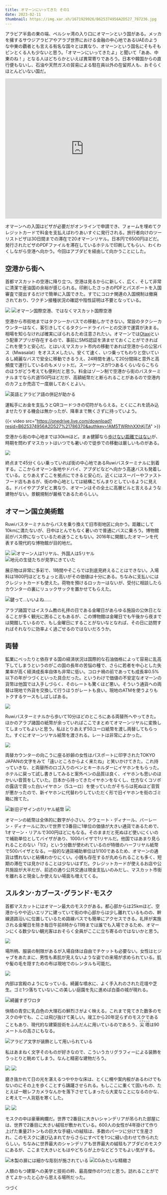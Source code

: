 ```yaml
---
title: オマーンにいってきた その1
date: 2023-02-11
thumbnail: https://img.xar.sh/1671929926/B625374956A2D527_787236.jpg
---
```


アラビア半島の東の端、ペルシャ湾の入り口にオマーンという国がある。メッカを擁するサウジアラビアやアラブ世界における金融の中心地であるUAEのような中東の覇者とも言える有名な国々とは異なり、オマーンという国名にそもそもピンとくる人も少ないと思う。「オマーンにいってきたよ」と聞いて「ああ、中東のね！」となる人はどちらかといえば異常寄りであろう。日本や韓国からの直行便もないし、石油や天然ガスの貿易による駐在員以外の在留邦人も、おそらくほとんどいない国だ。

<iframe src="https://www.google.com/maps/embed?pb=!1m18!1m12!1m3!1d7605364.776988676!2d56.152000949999994!3d21.446649999999998!2m3!1f0!2f0!3f0!3m2!1i1024!2i768!4f13.1!3m3!1m2!1s0x3dd69f66a9d59bbf%3A0x3a064c7665b1a817!2z44Kq44Oe44O844Oz!5e0!3m2!1sja!2sjp!4v1671930025947!5m2!1sja!2sjp" width="100%" height="450" style="border:0;" allowfullscreen="" loading="lazy" referrerpolicy="no-referrer-when-downgrade"></iframe>

オマーンへの入国はビザが必要だがオンラインで申請でき、フォームを埋めてクレジットカードで料金を支払えばわりあいすぐに発行される。旅行者向けのツーリストビザは30日間までの滞在で20オマーンリヤル。日本円で6500円ほどだ。発行されたビザのPDFファイルを滞在しているホテルで印刷してもらい、わくわくしながら空港へ向かう。今回はアブダビを経由して向かうことにした。

## 空港から街へ

首都マスカットの空港に降り立つ。空港は見るからに新しく、広く、そして非常に清潔で産油国の余裕が感じられる。印刷したさっきのPDFとパスポートを入国審査で提出するだけで簡単に入国できた。すでにコロナ関連の入国規制は撤廃されており、ワクチン接種状況の確認や陰性証明は不要となっている。

![](https://img.xar.sh/1671929926/B625374956A2D527_786366.jpg)
![オマーン国際空港、ではなくマスカット国際空港](https://img.xar.sh/1671929926/B625374956A2D527_786364.jpg)

空港から市街地まではタクシーかバスでの移動しかできない。常設のタクシーカウンターはなく、客引きしてくるタクシードライバーとの交渉で運賃が決まる。相場を知らなければ確実にぼられるため注意されたい。オマーンでは[Otaxi](https://otaxi.om/)という配車アプリが存在するので、事前にSMS認証を済ませておくことができればこれを使うと安心だ。とはいえマスカット市内の移動であれば空港からの公営バス（Mwasalat）をオススメしたい。安くて速く、いつ乗ってもわりと空いているし綺麗なバスで安全に移動できるうえ、24時間を通して20分間隔と意外と高頻度で運行しているのもメリットだ。スーツケースが1つあるくらいならこちらのほうがどう考えても便利だと思う。料金はゾーン制で空港から街のバスターミナルまでなら片道150円ほどだが、高額紙幣だと断られることがあるので空港内のカフェか売店で一度崩しておくとよい。

![英語とアラビア語の併記が助かる](https://img.xar.sh/1671929926/B625374956A2D527_786397.jpg)

運転手にお金を支払うとQRコードつきの切符がもらえる。とくにこれを読み込ませたりする機会は無かったが、降車まで無くさずに持っていよう。

{{< video src="https://onedrive.live.com/download?resid=B625374956A2D527%21786370&authkey=!AM5TWRhhXXhKjTA" >}}

空港から街の中心地までは30kmほど。まぁ健脚なら[歩けない距離ではない](/post/1644769315/)が、時期を問わずマスカットはいつでも暑いので徒歩での移動は厳しいものがある。

![](https://img.xar.sh/1671929926/B625374956A2D527_786385.jpg)

終点まで45分くらい乗っていれば街の中心地であるRuwiバスターミナルに到着する。ここからオマーン各地やドバイ、アブダビなどへ向かう高速バスも発着している。とりあえずここを拠点にできると安心だ。近くにはスーパーやファストフード店もあるが、街の中心地としては結構こぢんまりとしているように見える。ドバイやアブダビと異なり、オマーンはその全土に高層ビルと言えるような建物がない。景観規制が厳格であるためらしい。

## オマーン国立美術館

Ruwiバスターミナルからバスを乗り換えて旧市街地区に向かう。距離にして10kmに満たないが、日中はとんでもなく暑いので普通にバスに乗ろう。博物館前がバス停になっているため迷うこともない。2016年に開館したオマーンを代表する現代的な博物館が目的地だ。

![](https://img.xar.sh/1671929926/B625374956A2D527_786383.jpg)
![オマーン人は1リヤル、外国人は5リヤル](https://img.xar.sh/1671929926/B625374956A2D527_786377.jpg)
![地元の生徒たちが見学にきていた](https://img.xar.sh/1671929926/B625374956A2D527_786373.jpg)

展示物は非常に多彩で、1時間やそこらでは到底見終えることはできない。入場料は1800円ほどとちょっと高いがその価値は十分にある。ちなみに支払いにはクレジットカードも使えた。荷物を預けるロッカーはないが、受付に相談したらカウンターの裏にリュックサックを置かせてもらえた。

![鍵って…いいよね……](https://img.xar.sh/1671929926/B625374956A2D527_786436.jpg)

アラブ諸国ではイスラム教の礼拝の日である金曜日があらゆる施設の公休日となることが多く観光に困ることもあるが、この博物館は金曜日でも午後から夜までは開館しているので、もし金曜日にすることがないなとなれば、その日に訪問すればそれなりに効率よく過ごせるのではないだろうか。

## 両替

鉱業にべったりと依存する国の経済状況は国際的な石油価格によって容易に乱高下してしまうというのがこの国の長年の苦悩の種で、さらに若者を中心とした失業率が高く経済成長率自体も非常に低い。コロナ禍の前であっても成長率0.5%以下の年がつづくといった具合だった。というわけで価値の不安定なオマーンの貨幣は他国では入手しづらく、そのレートも驚くほど悪い。そういう通貨への両替は現地で外貨を交換して行うほうがレートも良い。現地のATMを使うよりもトクするケースもしばしばある。

![](https://img.xar.sh/1671929926/B625374956A2D527_786405.jpg)

Ruwiバスターミナルから歩いて10分ほどのところにある両替所へやってきた。ほかのアラブ諸国の紙幣が余っていればここでまとめてオマーンリヤルに変換してしまってもよいと思う。私はとりあえず50ユーロ紙幣を渡し両替してもらった。すぐにオマーンリヤル紙幣を渡される。レートは非常によかった。

![](https://img.xar.sh/1671929926/B625374956A2D527_786404.jpg)

両替カウンターの向こうに座る妙齢の女性はパスポートに印字されたTOKYO JAPANの文字をみて「遠いところからよく来たね」と笑いかけてきた。これ持っていきな、と両替所のロゴ入りのペンとキーホルダーにイヤホンをもらった。ホテルに戻って試し書きしてみると案外ペンの品質は良く、イヤホンも思いのほかいい音質をしていた。日本から持ってきたイヤホンをなくし、仕方なくコソボの露店で買った白いイヤホン（5ユーロ）を使っていたがそちらは死ぬほど音質が悪かったので、新イヤホンに代替わりしていただく形で旧イヤホンを街のゴミ箱に捨てた。

![新旧デザインの1リヤル紙幣](https://img.xar.sh/1671929926/B625374956A2D527_786836.jpg)
![](https://img.xar.sh/1671929926/B625374956A2D527_786834.jpg)

オマーンの紙幣は全体的に数字が小さい。クウェート・ディナール、バーレーン・ディナールに次いで世界で3番目に1単位の価値が大きい通貨であるためで、1オマーン・リアルで300円ほどにもなる。そのままだと死ぬほど使いにくいので補助単位としてバイザがあり、1000バイザで1リヤルだ。他国ではあまり見られることのない「1/2」という分数が使われているのが特徴のハーフリヤル紙幣で500バイザとなる。一般的な通貨補助単位は1/100であるため、オマーンの通貨は慣れないと結構わかりにくい。小銭も存在するが丸められることも多く、短期の滞在では見かけることは少ないはずだ。クレジットカードが使えるお店や公共施設が大半だが、前述の通り公共交通は現金支払いのみだし、マスカット市街を離れると現金しか使えない場面も増えてくる。

## スルタン･カブース･グランド･モスク

首都マスカットにはオマーン最大のモスクがある。都心部からは25kmほど、空港からやや近いエリアに建っていて街の中心部からは少し離れているものの、幹線道路沿いに位置しているため路線バスでも簡単にアクセスできる。礼拝が実施される金曜日を除き毎日午前8時から11時までは誰でも入場できるため、オマーンにくる数少ない観光客はおそらく全員がここに立ち寄るのではないかと思う。

![](https://img.xar.sh/1671929926/B625374956A2D527_787136.jpg)

場所柄、服装の制限があるが入場自体は自由でチケットも必要ない。女性はヒジャブをあたまに、男性も素肌が見えないような姿での来場が求められている。肌や髪の毛を隠すための布は現地でのレンタルも可能だ。

![](https://img.xar.sh/1671929926/B625374956A2D527_787153.jpg)

内部は宮殿のようになっている。綺麗な噴水に、よく手入れのされた花壇や芝生。ゴミ1つ落ちていないこの美しい庭園を先に進めば白亜の城が現れる。

![綺麗すぎワロタ](https://img.xar.sh/1671929926/B625374956A2D527_787209.jpg)

快晴の青空に乳白色の大理石の鮮烈さがよく映える。これまで見てきた数多のモスクの中でも、ここは飛び抜けて美しい。竣工から20年足らずのモスクであることもあり、現代的な建築技術をふんだんに用いているのであろう、<ruby>尖塔<rp>(</rp><rt>ミナレット</rt><rp>)</rp></ruby>は90メートルの高さにもなる。

![アラビア文字が装飾として用いられている](https://img.xar.sh/1671929926/B625374956A2D527_787219.jpg)

私はあまねく文字そのものが好きなので、こういうカリグラフィーによる装飾をうっとりと眺めてしまう。なんと精密な建物だろう。

![](https://img.xar.sh/1671929926/B625374956A2D527_787168.jpg)
![](https://img.xar.sh/1671929926/B625374956A2D527_787167.jpg)

磨き抜かれて日の光を湛えるつややかな床は、とくに柵や案内板があるわけでもないのにその上を歩くことすら躊躇させられる。もしここに重くて固いもの、たとえば一眼レフカメラなんかを落下させてしまったら大変なことになるのかな、と考えて一人背筋を寒くした。

![](https://img.xar.sh/1671929926/B625374956A2D527_787246.jpg)
![](https://img.xar.sh/1671929926/B625374956A2D527_787281.jpg)

モスクの中は豪華絢爛だ。世界で2番目に大きいシャンデリアが吊られた部屋には、世界で2番目に大きい絨毯が敷かれている。600人の女性が4年掛けて作り上げた重量21トンもの巨大な手縫いの絨毯は、多数のパーツに分けて生産され、このモスクに運び込まれてからさらにすべてを1つに縫い合わせて作られたらしい。ちなみに世界最大のシャンデリアも世界最大の絨毯もアブダビのモスクにあるが、ここまで大きいともはやどちらが上かなどどうでもよい気がする。

![木製の扉には細かな彫刻が施されている](https://img.xar.sh/1671929926/B625374956A2D527_787255.jpg)
![CGみたいな精緻さ](https://img.xar.sh/1671929926/B625374956A2D527_787236.jpg)

人類のもつ建築への美学と技術の粋、最高傑作の1つだと思う。訪れることができてよかったと心から思える場所だった。

つづく
